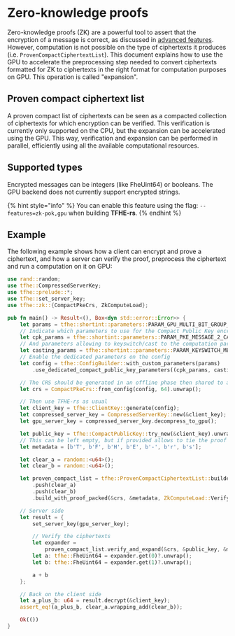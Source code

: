 # Zero-knowledge proofs

Zero-knowledge proofs (ZK) are a powerful tool to assert that the encryption of a message is correct, as discussed in [advanced features](../../fhe-computation/advanced-features/zk-pok.md).
However, computation is not possible on the type of ciphertexts it produces (i.e. `ProvenCompactCiphertextList`). This document explains how to use the GPU to accelerate the
preprocessing step needed to convert ciphertexts formatted for ZK to ciphertexts in the right format for computation purposes on GPU. This 
operation is called "expansion".

## Proven compact ciphertext list

A proven compact list of ciphertexts can be seen as a compacted collection of ciphertexts for which encryption can be verified.
This verification is currently only supported on the CPU, but the expansion can be accelerated using the GPU.
This way, verification and expansion can be performed in parallel, efficiently using all the available computational resources.

## Supported types
Encrypted messages can be integers (like FheUint64) or booleans. The GPU backend does not currently support encrypted strings.

{% hint style="info" %}
You can enable this feature using the flag: `--features=zk-pok,gpu` when building **TFHE-rs**.
{% endhint %}


## Example

The following example shows how a client can encrypt and prove a ciphertext, and how a server can verify the proof, preprocess the ciphertext and run a computation on it on GPU:

```rust
use rand::random;
use tfhe::CompressedServerKey;
use tfhe::prelude::*;
use tfhe::set_server_key;
use tfhe::zk::{CompactPkeCrs, ZkComputeLoad};

pub fn main() -> Result<(), Box<dyn std::error::Error>> {
    let params = tfhe::shortint::parameters::PARAM_GPU_MULTI_BIT_GROUP_4_MESSAGE_2_CARRY_2_KS_PBS_TUNIFORM_2M128;
    // Indicate which parameters to use for the Compact Public Key encryption
    let cpk_params = tfhe::shortint::parameters::PARAM_PKE_MESSAGE_2_CARRY_2_KS_PBS_TUNIFORM_2M128;
    // And parameters allowing to keyswitch/cast to the computation parameters.
    let casting_params = tfhe::shortint::parameters::PARAM_KEYSWITCH_MESSAGE_2_CARRY_2_KS_PBS_TUNIFORM_2M128;
    // Enable the dedicated parameters on the config
    let config = tfhe::ConfigBuilder::with_custom_parameters(params)
        .use_dedicated_compact_public_key_parameters((cpk_params, casting_params)).build();

    // The CRS should be generated in an offline phase then shared to all clients and the server
    let crs = CompactPkeCrs::from_config(config, 64).unwrap();

    // Then use TFHE-rs as usual
    let client_key = tfhe::ClientKey::generate(config);
    let compressed_server_key = CompressedServerKey::new(&client_key);
    let gpu_server_key = compressed_server_key.decompress_to_gpu();

    let public_key = tfhe::CompactPublicKey::try_new(&client_key).unwrap();
    // This can be left empty, but if provided allows to tie the proof to arbitrary data
    let metadata = [b'T', b'F', b'H', b'E', b'-', b'r', b's'];

    let clear_a = random::<u64>();
    let clear_b = random::<u64>();

    let proven_compact_list = tfhe::ProvenCompactCiphertextList::builder(&public_key)
        .push(clear_a)
        .push(clear_b)
        .build_with_proof_packed(&crs, &metadata, ZkComputeLoad::Verify)?;

    // Server side
    let result = {
        set_server_key(gpu_server_key);

        // Verify the ciphertexts
        let expander =
            proven_compact_list.verify_and_expand(&crs, &public_key, &metadata)?;
        let a: tfhe::FheUint64 = expander.get(0)?.unwrap();
        let b: tfhe::FheUint64 = expander.get(1)?.unwrap();

        a + b
    };

    // Back on the client side
    let a_plus_b: u64 = result.decrypt(&client_key);
    assert_eq!(a_plus_b, clear_a.wrapping_add(clear_b));

    Ok(())
}
```

